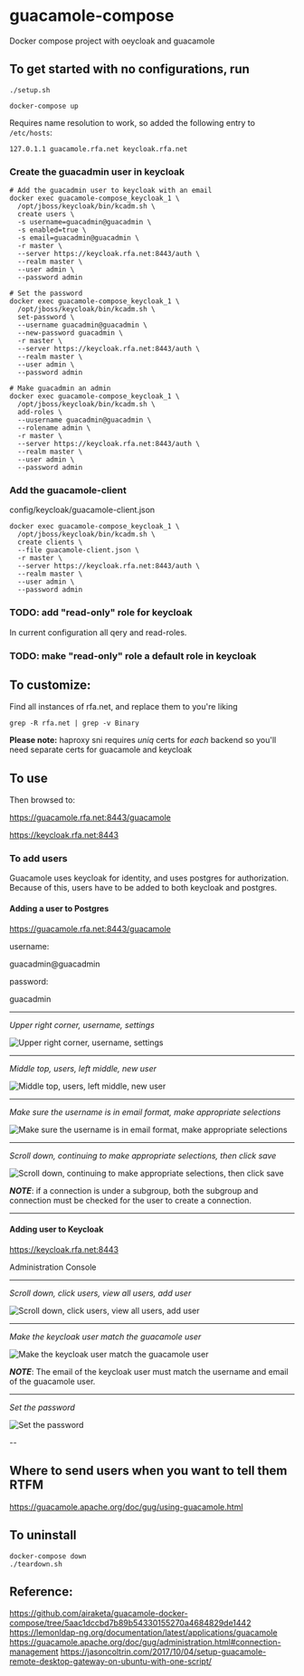 # guacamole-compose
Docker compose project with oeycloak and guacamole

## To get started with no configurations, run 

```
./setup.sh

docker-compose up
```

Requires name resolution to work, so added the following entry to `/etc/hosts`:

```
127.0.1.1 guacamole.rfa.net keycloak.rfa.net
```

### Create the guacadmin user in keycloak

```
# Add the guacadmin user to keycloak with an email
docker exec guacamole-compose_keycloak_1 \
  /opt/jboss/keycloak/bin/kcadm.sh \
  create users \
  -s username=guacadmin@guacadmin \
  -s enabled=true \
  -s email=guacadmin@guacadmin \
  -r master \
  --server https://keycloak.rfa.net:8443/auth \
  --realm master \
  --user admin \
  --password admin

# Set the password
docker exec guacamole-compose_keycloak_1 \
  /opt/jboss/keycloak/bin/kcadm.sh \
  set-password \
  --username guacadmin@guacadmin \
  --new-password guacadmin \
  -r master \
  --server https://keycloak.rfa.net:8443/auth \
  --realm master \
  --user admin \
  --password admin

# Make guacadmin an admin
docker exec guacamole-compose_keycloak_1 \
  /opt/jboss/keycloak/bin/kcadm.sh \
  add-roles \
  --uusername guacadmin@guacadmin \
  --rolename admin \
  -r master \
  --server https://keycloak.rfa.net:8443/auth \
  --realm master \
  --user admin \
  --password admin
```
### Add the guacamole-client

config/keycloak/guacamole-client.json

```
docker exec guacamole-compose_keycloak_1 \
  /opt/jboss/keycloak/bin/kcadm.sh \
  create clients \
  --file guacamole-client.json \
  -r master \
  --server https://keycloak.rfa.net:8443/auth \
  --realm master \
  --user admin \
  --password admin
```

### TODO: add "read-only" role for keycloak

In current configuration all qery and read-roles.

### TODO: make "read-only" role a default role in keycloak

## To customize:

Find all instances of rfa.net, and replace them to you're liking

```
grep -R rfa.net | grep -v Binary
```

**Please note:**  haproxy sni requires *uniq* certs for *each* backend so
you'll need separate certs for guacamole and keycloak

## To use

Then browsed to:

https://guacamole.rfa.net:8443/guacamole

https://keycloak.rfa.net:8443

### To add users

Guacamole uses keycloak for identity, and uses postgres for authorization.
Because of this, users have to be added to both keycloak and postgres.

#### Adding a user to Postgres

https://guacamole.rfa.net:8443/guacamole

username:

guacadmin@guacadmin

password:

guacadmin

---

*Upper right corner, username, settings*

![Upper right corner, username, settings](docs/images/0-guacamole-settings.png "Upper right corner, username, settings")

---

*Middle top, users, left middle, new user*

![Middle top, users, left middle, new user](docs/images/1-add-users.png "Middle top, users, left middle, new user")

---

*Make sure the username is in email format, make appropriate selections*

![Make sure the username is in email format, make appropriate selections](docs/images/2-userprofile-a.png "Make sure the username is in email format, make appropriate selections")

---

*Scroll down, continuing to make appropriate selections, then click save*

![Scroll down, continuing to make appropriate selections, then click save](docs/images/3-userprofile-b.png "Scroll down, continuing to make appropriate selections, then click save")

***NOTE***: if a connection is under a subgroup, both the subgroup and
connection must be checked for the user to create a connection.

---

#### Adding user to Keycloak

https://keycloak.rfa.net:8443

Administration Console

---

*Scroll down, click users, view all users, add user*

![Scroll down, click users, view all users, add user](docs/images/4-add-users-keycloak.png "Scroll down, click users, view all users, add user")

---

*Make the keycloak user match the guacamole user*

![Make the keycloak user match the guacamole user](docs/images/5-userprofilea-keycloak.png "Make the keycloak user match the guacamole user")

***NOTE***: The email of the keycloak user must match the username and email of the guacamole user.

---

*Set the password*

![Set the password](docs/images/6-set-password-keycloak.png "Set the password")

--

## Where to send users when you want to tell them RTFM

https://guacamole.apache.org/doc/gug/using-guacamole.html

## To uninstall

```
docker-compose down
./teardown.sh
```

## Reference:
https://github.com/airaketa/guacamole-docker-compose/tree/5aac1dccbd7b89b54330155270a4684829de1442
https://lemonldap-ng.org/documentation/latest/applications/guacamole
https://guacamole.apache.org/doc/gug/administration.html#connection-management
https://jasoncoltrin.com/2017/10/04/setup-guacamole-remote-desktop-gateway-on-ubuntu-with-one-script/
